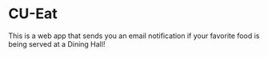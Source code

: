 # CU-Eat
This is a web app that sends you an email notification if your favorite food is being served at a Dining Hall!
